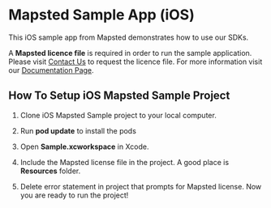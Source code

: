 <h1>Mapsted Sample App (iOS)</h1>

This iOS sample app from Mapsted demonstrates how to use our SDKs. 

A <b>Mapsted licence file</b> is required in order to run the sample application. Please visit <a href="https://mapsted.com/contact-us">Contact Us</a> to request the licence file. For more information visit our <a href="https://developer.mapsted.com/android/guides/getting-started-all-in-one/index.html">Documentation Page</a>.


<h2>How To Setup iOS Mapsted Sample Project</h2>

1. Clone iOS Mapsted Sample project to your local computer.

2. Run <b>pod update</b> to install the pods

3. Open <b>Sample.xcworkspace</b> in Xcode.

4. Include the Mapsted license file in the project. A good place is <b>Resources</b> folder.

5. Delete error statement in project that prompts for Mapsted license. Now you are ready to run the project!
